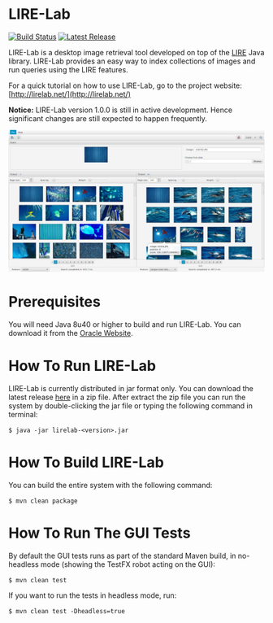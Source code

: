 # LIRE-Lab

[![Build Status](https://travis-ci.org/AntonioGabrielAndrade/LIRE-Lab.svg)](https://travis-ci.org/AntonioGabrielAndrade/LIRE-Lab)
[![Latest Release](https://img.shields.io/github/release/AntonioGabrielAndrade/LIRE-Lab.svg)](https://github.com/AntonioGabrielAndrade/LIRE-Lab/releases/latest)

LIRE-Lab is a desktop image retrieval tool developed on top of the [LIRE](http://www.lire-project.net/) Java library.
LIRE-Lab provides an easy way to index collections of images and run queries using the LIRE features.

For a quick tutorial on how to use LIRE-Lab, go to the project website: [http://lirelab.net/](http://lirelab.net/)

**Notice:** LIRE-Lab version 1.0.0 is still in active development. Hence significant changes are
still expected to happen frequently.

![Two Features](docs/images/two-results-small.png)

# Prerequisites

You will need Java 8u40 or higher to build and run LIRE-Lab.  You can download it from the [Oracle Website](http://www.oracle.com/technetwork/java/javase/downloads/index.html).

# How To Run LIRE-Lab

LIRE-Lab is currently distributed in jar format only. You can download the latest release [here](https://github.com/AntonioGabrielAndrade/LIRE-Lab/releases/latest) in a zip file.
After extract the zip file you can run the system by double-clicking the jar file or typing the following command in terminal:
~~~
$ java -jar lirelab-<version>.jar
~~~

# How To Build LIRE-Lab

You can build the entire system with the following command:
~~~
$ mvn clean package
~~~

# How To Run The GUI Tests

By default the GUI tests runs as part of the standard Maven build, in no-headless mode (showing the TestFX robot acting on the GUI):
~~~
$ mvn clean test
~~~

If you want to run the tests in headless mode, run:
~~~
$ mvn clean test -Dheadless=true
~~~